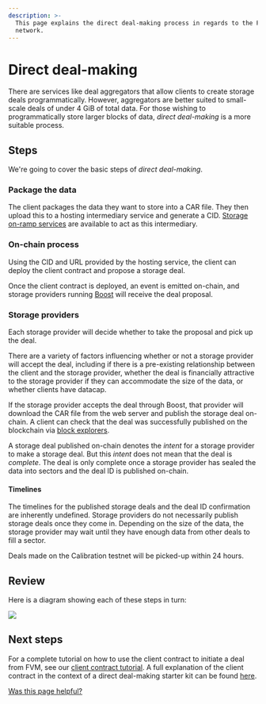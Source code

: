 ```yaml
---
description: >-
  This page explains the direct deal-making process in regards to the Filecoin
  network.
---
```


# Direct deal-making

There are services like deal aggregators that allow clients to create storage deals programmatically. However, aggregators are better suited to small-scale deals of under 4 GiB of total data. For those wishing to programmatically store larger blocks of data, _direct deal-making_ is a more suitable process.

## Steps

We're going to cover the basic steps of _direct deal-making_.

### Package the data

The client packages the data they want to store into a CAR file. They then upload this to a hosting intermediary service and generate a CID. [Storage on-ramp services](../../basics/how-storage-works/storage-onramps.md) are available to act as this intermediary.

### On-chain process

Using the CID and URL provided by the hosting service, the client can deploy the client contract and propose a storage deal.

Once the client contract is deployed, an event is emitted on-chain, and storage providers running [Boost](https://boost.filecoin.io/experimental-features/fvm-contract-deals) will receive the deal proposal.

### Storage providers

Each storage provider will decide whether to take the proposal and pick up the deal.

There are a variety of factors influencing whether or not a storage provider will accept the deal, including if there is a pre-existing relationship between the client and the storage provider, whether the deal is financially attractive to the storage provider if they can accommodate the size of the data, or whether clients have datacap.

If the storage provider accepts the deal through Boost, that provider will download the CAR file from the web server and publish the storage deal on-chain. A client can check that the deal was successfully published on the blockchain via [block explorers](../../networks/mainnet/explorers.md).

A storage deal published on-chain denotes the _intent_ for a storage provider to make a storage deal. But this _intent_ does not mean that the deal is _complete_. The deal is only complete once a storage provider has sealed the data into sectors and the deal ID is published on-chain.

#### Timelines

The timelines for the published storage deals and the deal ID confirmation are inherently undefined. Storage providers do not necessarily publish storage deals once they come in. Depending on the size of the data, the storage provider may wait until they have enough data from other deals to fill a sector.

Deals made on the Calibration testnet will be picked-up within 24 hours.

## Review

Here is a diagram showing each of these steps in turn:

![](../../.gitbook/assets/smart-contracts-programmatic-storage-direct-deal-making-diagram.png)

## Next steps

For a complete tutorial on how to use the client contract to initiate a deal from FVM, see our [client contract tutorial](../developing-contracts/client-contract-tutorial.md). A full explanation of the client contract in the context of a direct deal-making starter kit can be found [here](https://github.com/filecoin-project/fvm-starter-kit-deal-making/tree/main).



[Was this page helpful?](https://airtable.com/apppq4inOe4gmSSlk/pagoZHC2i1iqgphgl/form?prefill\_Page+URL=https://docs.filecoin.io/smart-contracts/programmatic-storage/direct-deal-making)
